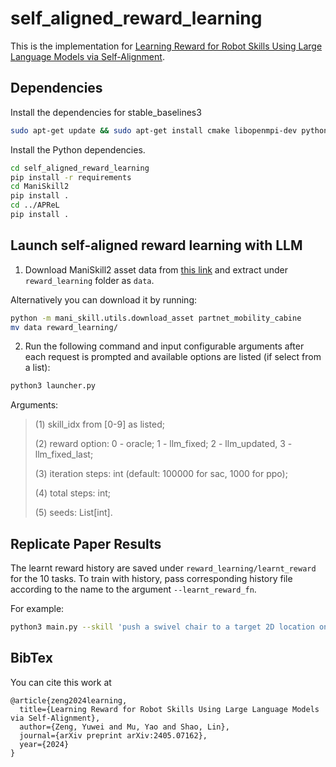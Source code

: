 # self_aligned_reward_learning

This is the implementation for [Learning Reward for Robot Skills Using Large Language Models via Self-Alignment](https://arxiv.org/pdf/2405.07162).


## Dependencies

Install the dependencies for stable_baselines3

```bash
sudo apt-get update && sudo apt-get install cmake libopenmpi-dev python3-dev zlib1g-dev
```

Install the Python dependencies. 

```bash
cd self_aligned_reward_learning
pip install -r requirements
cd ManiSkill2
pip install .
cd ../APReL
pip install .
```


## Launch self-aligned reward learning with LLM

1) Download ManiSkill2 asset data from [this link](https://drive.google.com/file/d/1wv_vAwjWlGZ-xaHnZDWAKH9aH2VphtjH/view?usp=sharing) and extract under `reward_learning` folder as `data`.

Alternatively you can download it by running:
```bash
python -m mani_skill.utils.download_asset partnet_mobility_cabine
mv data reward_learning/
```

2) Run the following command and input configurable arguments after each request is prompted and available options are listed (if select from a list): 

```bash
python3 launcher.py
```

Arguments:

> (1) skill_idx from [0-9] as listed;
>
> (2) reward option: 0 - oracle; 1 - llm_fixed; 2 - llm_updated, 3 - llm_fixed_last;
>
> (3) iteration steps: int (default: 100000 for sac, 1000 for ppo);
>
> (4) total steps: int; 
>
> (5) seeds: List[int].


## Replicate Paper Results

The learnt reward history are saved under `reward_learning/learnt_reward` for the 10 tasks. To train with history, pass corresponding history file according to the name to the argument `--learnt_reward_fn`. 

For example:

```bash
python3 main.py --skill 'push a swivel chair to a target 2D location on the ground' --seed 385 --reward_option llm_updated --iter_steps 100000 --total_steps 8000000  --learnt_reward_fn learnt_rewards/push_chair.pkl
```

## BibTex

You can cite this work at 
```
@article{zeng2024learning,
  title={Learning Reward for Robot Skills Using Large Language Models via Self-Alignment},
  author={Zeng, Yuwei and Mu, Yao and Shao, Lin},
  journal={arXiv preprint arXiv:2405.07162},
  year={2024}
}
```
